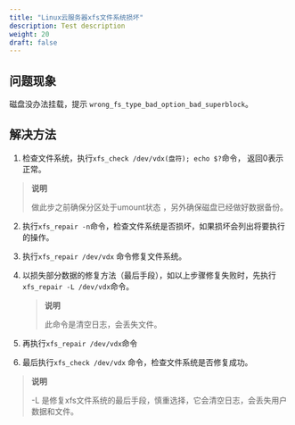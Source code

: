 ```yaml
---
title: "Linux云服务器xfs文件系统损坏"
description: Test description
weight: 20
draft: false
---
```


## 问题现象

磁盘没办法挂载，提示 `wrong_fs_type_bad_option_bad_superblock`。

## 解决方法

1. 检查文件系统，执行`xfs_check /dev/vdx(盘符); echo $?`命令， 返回0表示正常。

>**说明**
>
>做此步之前确保分区处于umount状态 ，另外确保磁盘已经做好数据备份。

2. 执行`xfs_repair -n`命令，检查文件系统是否损坏，如果损坏会列出将要执行的操作。

3. 执行`xfs_repair /dev/vdx` 命令修复文件系统。

4. 以损失部分数据的修复方法（最后手段），如以上步骤修复失败时，先执行`xfs_repair -L /dev/vdx`命令。

   >**说明**
   >
   >此命令是清空日志，会丢失文件。

5. 再执行`xfs_repair /dev/vdx`命令

6. 最后执行`xfs_check /dev/vdx` 命令，检查文件系统是否修复成功。

>**说明**
>
>-L 是修复xfs文件系统的最后手段，慎重选择，它会清空日志，会丢失用户数据和文件。
